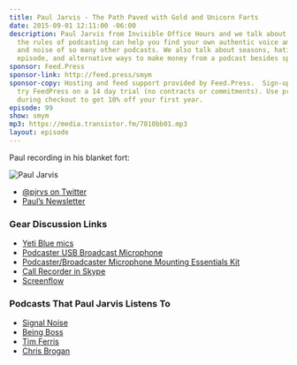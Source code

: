 ```yaml
---
title: Paul Jarvis - The Path Paved with Gold and Unicorn Farts
date: 2015-09-01 12:11:00 -06:00
description: Paul Jarvis from Invisible Office Hours and we talk about how breaking
  the rules of podcasting can help you find your own authentic voice amidst the rabble
  and noise of so many other podcasts. We also talk about seasons, hating your first
  episode, and alternative ways to make money from a podcast besides sponsorship.
sponsor: Feed.Press
sponsor-link: http://feed.press/smym
sponsor-copy: Hosting and feed support provided by Feed.Press.  Sign-up today and
  try FeedPress on a 14 day trial (no contracts or commitments). Use promo code "smym"
  during checkout to get 10% off your first year.
episode: 99
show: smym
mp3: https://media.transistor.fm/7810bb01.mp3
layout: episode
---
```


Paul recording in his blanket fort:

<p><img src="https://cl.ly/co40/Paul%20Jarvis.jpg" alt="Paul Jarvis"></p>

* [@pjrvs on Twitter](https://twitter.com/pjrvs)
* [Paul’s Newsletter](https://pjrvs.com/signup/)

### Gear Discussion Links

<ul>
<li><a href="http://www.bhphotovideo.com/c/product/857749-REG/Blue_YETI_Yeti_Multi_Pattern_USB_Microphone.html/BI/19457/KBID/11631/kw/BLYETIQ/DFF/d10-v2-t1-xBLYETIQ">Yeti Blue mics</a></li>
<li><a href="http://www.bhphotovideo.com/c/product/450171-REG/Rode_PODCASTER_Podcaster_USB_Broadcast_Microphone.html/BI/19457/KBID/11631/kw/ROPODCASTER/DFF/d10-v2-t1-xROPODCASTER">Podcaster USB Broadcast Microphone</a></li>
<li><a href="http://www.bhphotovideo.com/c/product/847978-REG/Rode_Podcaster_USB_Microphone_Essentials.html/BI/19457/KBID/11631/kw/ROPSA1K/DFF/d10-v2-t1-xROPSA1K">Podcaster/Broadcaster Microphone Mounting Essentials Kit</a></li>
<li><a href="http://www.ecamm.com/mac/callrecorder/">Call Recorder in Skype</a></li>
<li><a href="http://www.telestream.net/screenflow/overview.htm">Screenflow</a></li>
</ul>

### Podcasts That Paul Jarvis Listens To

<ul>
<li><a href="http://web.archive.org/web/20160322024100/http://www.signalnoise.com/442788/podcast">Signal Noise</a></li>
<li><a href="http://web.archive.org/web/20160322024100/http://www.lovebeingboss.com/">Being Boss</a></li>
<li><a href="http://web.archive.org/web/20160322024100/http://fourhourworkweek.com/podcast/">Tim Ferris</a></li>
<li><a href="http://web.archive.org/web/20160322024100/http://chrisbrogan.com/p/">Chris Brogan</a></li>
</ul>
